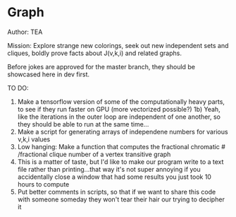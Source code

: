 # Graph

Author: TEA

Mission: Explore strange new colorings, seek out new independent sets and cliques, boldly prove facts about J(v,k,i) and related graphs.

Before jokes are approved for the master branch, they should be showcased here in dev first.

TO DO:

1) Make a tensorflow version of some of the computationally heavy parts, to see if they run faster on GPU (more vectorized possible?)
1b) Yeah, like the iterations in the outer loop are independent of one another, so they should be able to run at the same time...
2) Make a script for generating arrays of independene numbers for various v,k,i values
3) Low hanging: Make a function that computes the fractional chromatic # /fractional clique number of a vertex transitive graph
4) This is a matter of taste, but I'd like to make our program write to a text file rather than printing...that way it's not super annoying if you accidentally close a window that had some results you just took 10 hours to compute
5) Put better comments in scripts, so that if we want to share this code with someone someday they won't tear their hair our trying to decipher it
